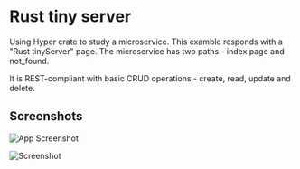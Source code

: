 
# Rust tiny server

Using Hyper crate to study a microservice. This examble responds with a "Rust tinyServer" page. 
The microservice has two paths - index page and not_found.

It is REST-compliant with basic CRUD operations - create, read, update and delete.


## Screenshots

![App Screenshot](https://i.imgur.com/wj5mZXI.png)

![Screenshot](https://i.imgur.com/84F9dKy.png)
